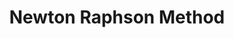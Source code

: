 ---
layout: method
title: Newton Raphson Method
description: Newton's Method
image: assets/images/pic07.jpg
nav-menu: true
show_tile: true
---